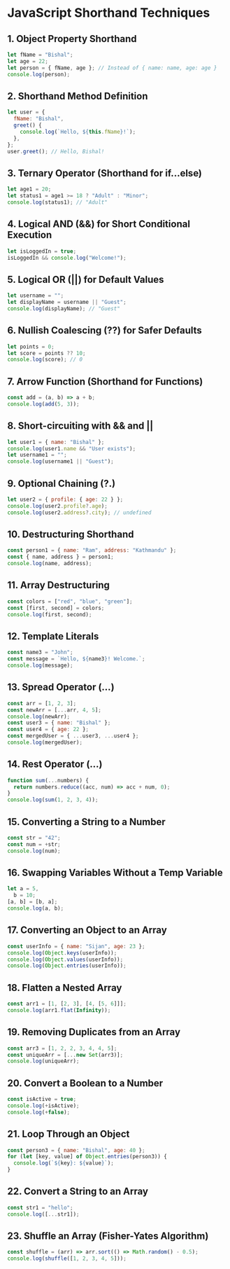 # JavaScript Shorthand Techniques

## 1. Object Property Shorthand

```js
let fName = "Bishal";
let age = 22;
let person = { fName, age }; // Instead of { name: name, age: age }
console.log(person);
```

## 2. Shorthand Method Definition

```js
let user = {
  fName: "Bishal",
  greet() {
    console.log(`Hello, ${this.fName}!`);
  },
};
user.greet(); // Hello, Bishal!
```

## 3. Ternary Operator (Shorthand for if...else)

```js
let age1 = 20;
let status1 = age1 >= 18 ? "Adult" : "Minor";
console.log(status1); // "Adult"
```

## 4. Logical AND (&&) for Short Conditional Execution

```js
let isLoggedIn = true;
isLoggedIn && console.log("Welcome!");
```

## 5. Logical OR (||) for Default Values

```js
let username = "";
let displayName = username || "Guest";
console.log(displayName); // "Guest"
```

## 6. Nullish Coalescing (??) for Safer Defaults

```js
let points = 0;
let score = points ?? 10;
console.log(score); // 0
```

## 7. Arrow Function (Shorthand for Functions)

```js
const add = (a, b) => a + b;
console.log(add(5, 3));
```

## 8. Short-circuiting with && and ||

```js
let user1 = { name: "Bishal" };
console.log(user1.name && "User exists");
let username1 = "";
console.log(username1 || "Guest");
```

## 9. Optional Chaining (?.)

```js
let user2 = { profile: { age: 22 } };
console.log(user2.profile?.age);
console.log(user2.address?.city); // undefined
```

## 10. Destructuring Shorthand

```js
const person1 = { name: "Ram", address: "Kathmandu" };
const { name, address } = person1;
console.log(name, address);
```

## 11. Array Destructuring

```js
const colors = ["red", "blue", "green"];
const [first, second] = colors;
console.log(first, second);
```

## 12. Template Literals

```js
const name3 = "John";
const message = `Hello, ${name3}! Welcome.`;
console.log(message);
```

## 13. Spread Operator (...)

```js
const arr = [1, 2, 3];
const newArr = [...arr, 4, 5];
console.log(newArr);
const user3 = { name: "Bishal" };
const user4 = { age: 22 };
const mergedUser = { ...user3, ...user4 };
console.log(mergedUser);
```

## 14. Rest Operator (...)

```js
function sum(...numbers) {
  return numbers.reduce((acc, num) => acc + num, 0);
}
console.log(sum(1, 2, 3, 4));
```

## 15. Converting a String to a Number

```js
const str = "42";
const num = +str;
console.log(num);
```

## 16. Swapping Variables Without a Temp Variable

```js
let a = 5,
  b = 10;
[a, b] = [b, a];
console.log(a, b);
```

## 17. Converting an Object to an Array

```js
const userInfo = { name: "Sijan", age: 23 };
console.log(Object.keys(userInfo));
console.log(Object.values(userInfo));
console.log(Object.entries(userInfo));
```

## 18. Flatten a Nested Array

```js
const arr1 = [1, [2, 3], [4, [5, 6]]];
console.log(arr1.flat(Infinity));
```

## 19. Removing Duplicates from an Array

```js
const arr3 = [1, 2, 2, 3, 4, 4, 5];
const uniqueArr = [...new Set(arr3)];
console.log(uniqueArr);
```

## 20. Convert a Boolean to a Number

```js
const isActive = true;
console.log(+isActive);
console.log(+false);
```

## 21. Loop Through an Object

```js
const person3 = { name: "Bishal", age: 40 };
for (let [key, value] of Object.entries(person3)) {
  console.log(`${key}: ${value}`);
}
```

## 22. Convert a String to an Array

```js
const str1 = "hello";
console.log([...str1]);
```

## 23. Shuffle an Array (Fisher-Yates Algorithm)

```js
const shuffle = (arr) => arr.sort(() => Math.random() - 0.5);
console.log(shuffle([1, 2, 3, 4, 5]));
```
